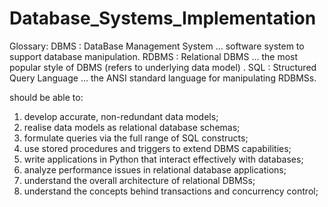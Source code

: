 # Database_Systems_Implementation
Glossary:
DBMS : DataBase Management System ... software system to support database manipulation.
RDBMS : Relational DBMS ... the most popular style of DBMS (refers to underlying data model) .
SQL : Structured Query Language ... the ANSI standard language for manipulating RDBMSs.

should be able to:
1. develop accurate, non-redundant data models;
2. realise data models as relational database schemas;
3. formulate queries via the full range of SQL constructs;
4. use stored procedures and triggers to extend DBMS capabilities;
5. write applications in Python that interact effectively with databases;
6. analyze performance issues in relational database applications;
7. understand the overall architecture of relational DBMSs;
8. understand the concepts behind transactions and concurrency control;
